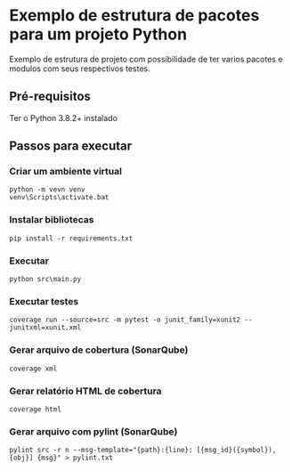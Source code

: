 # Exemplo de estrutura de pacotes para um projeto Python
Exemplo de estrutura de projeto com possibilidade de ter varios pacotes e modulos com seus respectivos testes.

## Pré-requisitos
Ter o Python 3.8.2+ instalado

## Passos para executar
### Criar um ambiente virtual
```
python -m vevn venv
venv\Scripts\activate.bat
```

### Instalar bibliotecas
```
pip install -r requirements.txt
```

### Executar
```
python src\main.py
```

### Executar testes
```
coverage run --source=src -m pytest -o junit_family=xunit2 --junitxml=xunit.xml
```

### Gerar arquivo de cobertura (SonarQube)
```
coverage xml
```

### Gerar relatório HTML de cobertura
```
coverage html
```

### Gerar arquivo com pylint (SonarQube)
```
pylint src -r n --msg-template="{path}:{line}: [{msg_id}({symbol}), {obj}] {msg}" > pylint.txt
```